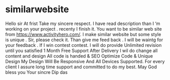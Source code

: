 # similarwebsite
Hello sir At frist Take my sincere respect. I have read description  than  I ‘m working on your project . recenty I  finish it. You want to be similar  web site from https://www.activityhero.com/. I make  similar website  but some style is unique .  Sir, please check it. Than give me feed back . I will be  waintg for your feedback . If I win  contest  contest. I will do  provide Unlimited revision until you satisfied 1 Month Free Support After Delivery I wil do change all content  and design All code is handed &amp; SEO Optimize Code &amp; Unique Design My Design Will Be Responsive And All Devices Supported. For every client I assure long time support and committed to do my best. May God bless you Your sincre Dip das

